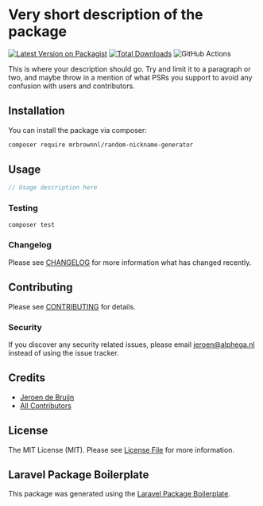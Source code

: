 # Very short description of the package

[![Latest Version on Packagist](https://img.shields.io/packagist/v/mrbrownnl/random-nickname-generator.svg?style=flat-square)](https://packagist.org/packages/mrbrownnl/random-nickname-generator)
[![Total Downloads](https://img.shields.io/packagist/dt/mrbrownnl/random-nickname-generator.svg?style=flat-square)](https://packagist.org/packages/mrbrownnl/random-nickname-generator)
![GitHub Actions](https://github.com/mrbrownnl/random-nickname-generator/actions/workflows/main.yml/badge.svg)

This is where your description should go. Try and limit it to a paragraph or two, and maybe throw in a mention of what PSRs you support to avoid any confusion with users and contributors.

## Installation

You can install the package via composer:

```bash
composer require mrbrownnl/random-nickname-generator
```

## Usage

```php
// Usage description here
```

### Testing

```bash
composer test
```

### Changelog

Please see [CHANGELOG](CHANGELOG.md) for more information what has changed recently.

## Contributing

Please see [CONTRIBUTING](CONTRIBUTING.md) for details.

### Security

If you discover any security related issues, please email jeroen@alphega.nl instead of using the issue tracker.

## Credits

-   [Jeroen de Bruijn](https://github.com/mrbrownnl)
-   [All Contributors](../../contributors)

## License

The MIT License (MIT). Please see [License File](LICENSE.md) for more information.

## Laravel Package Boilerplate

This package was generated using the [Laravel Package Boilerplate](https://laravelpackageboilerplate.com).
